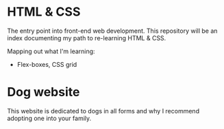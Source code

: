 # HTML & CSS
The entry point into front-end web development.
This repository will be an index documenting my path to re-learning HTML & CSS.

Mapping out what I'm learning:
+ Flex-boxes, CSS grid

# Dog website
This website is dedicated to dogs in all forms and why I recommend adopting one into your family.